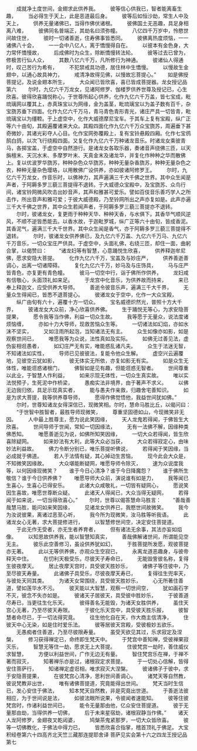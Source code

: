 <!-- { "loadSidebar": true } -->
　　成就净土度世间，金翅求此供养我。
　　彼等信心供我已，智者能离畜生趣，
　　当必得生于天上，此是恶道最后身。
　　彼等后如恒沙劫，常生人中及天上，
　　供养无量诸佛已，当得作佛伏诸根。
　　彼佛国土无恶趣，具足身相离八难，
　　彼佛同名普端正，其劫名曰须弥幢。
　　八亿四千万岁中，怜愍世间故住世，
　　彼时一切诸善逝，住寿佛事皆悉同。
　　彼佛离热度烦恼，一一诸佛八十会，
　　一一会中八亿人，离于憍慢得自在。
　　以彼本有金色身，大力常怀憍慢故，
　　后成佛时为众生，除断憍慢转法轮。
　　彼等过去已曾为，修极苦行仙人众，
　　其数八亿六千万，凡所修行为神通。
　　彼诸仙人得通时，叹己苦行为希有，
　　不犯禁戒具功德，居住林中生憍慢。
　　以慢故生金翅中，以通心故具神力，
　　戒清净故得见佛，以慢故忘菩提心。”
　　如是佛授菩提记，及说金翅本所生，
　　大众闻已皆欣喜，喜已皆成菩提器。龙女授记品第六
　　尔时，九亿六千万龙女，见诸阿修罗、伽楼罗供养世尊及授记已，心生欣喜。彼得欣喜踊悦称心，于世尊所起心供养，化作九亿六千万盖，皆七宝成，毗琉璃网以覆其上，赤真珠宝以为网缘，金为盖茎，毗琉璃宝以为盖子数有百千，杂宝旒苏垂下四面。化作九亿六千万马，青马青色青形青光，诸庄严具一切皆青，毗琉璃宝以为缰鞚。于上虚空中，化作大威德摩尼宝车。于其车上复有宝殿，纵广正等六十由旬，其殿遍覆诸来大众。其殿四面化作九亿六千万众宝旒苏，周遍垂下甚奇微妙，其诸光彩夺人心目。化作宝网弥覆殿上，复有宝铃悬殿四厢。化作七宝鸧鹄白鸽，以次飞行绕殿四面。又复化作九亿六千万种诸龙音乐。时诸龙女乘彼青马，各掷宝盖，于虚空中自然游行。是诸龙女各取乐器，奏诸音声绕佛三匝，以天旃檀末、天沉水末、多摩罗叶末、天真金末及诸龙华，并复化作种种之华而散佛上。复以优波罗华旒苏，种种杂色众华旒苏，种种无量杂香旒苏，种种无量杂色之衣，种种无量杂色璎珞，以用散佛广设供养，亦如彼诸阿修罗王。
　　尔时，九亿六千万龙女，作音乐时，以佛神力，其声遍满三千大千佛之世界。其中众生闻是声者，于阿耨多罗三藐三菩提得不退转。于大威德众宝殿中，及宝旒苏、众鸟行间，诸宝铃网微风吹击出妙音声，其声和雅甚可爱乐。譬如百伎音乐善巧学人之所击作，所出音声和雅可爱；于彼大威德殿，乃至铃网所出之声亦复如是。此声亦遍三千大千佛之世界，其中众生若闻声者，于阿耨多罗三藐三菩提亦不退转。
　　尔时，彼诸龙女，复更雨于种种天华、种种天香，与水俱下。其香华气顺风逆风，不顺不逆皆悉能去。以香水故，于迦毗罗城，纵广正等六十由旬，皆成香泥。其香泥气，遍满三千大千世界。其中众生闻是香气，亦于阿耨多罗三藐三菩提得不退转。
　　尔时，彼诸龙女供养佛已，及九亿六千万盖、九亿六千万马、九亿六千万音乐，一切众宝庄严供具。于虚空中，头面礼佛，右绕三匝，却住一面，曲躬合掌，以偈赞曰：
　　“诸龙妇等有智慧，心意踊悦生欣喜，
　　供养释迦牟尼佛，愿求安隐大菩提。
　　化作九亿六千万，宝盖及与妙庄严，
　　供养善逝善调心，出离一切诸障碍。
　　复化九亿六千万，妙马及与庄饰具，
　　马与庄严皆青色，亦复更有青色幢。
　　彼马一切空中行，诣于佛所作供养，
　　龙妇咸有信敬心，头面顶礼如来足。
　　于龙宫中化音乐，为供养故而持来，
　　来已奉上释迦文，应受供养大导师。
　　善逝令彼音乐声，遍满三千大千界，
　　无量众生得闻已，皆悉不退菩提心。
　　彼诸龙女于空中，化作一大众宝殿，
　　纵广由旬有六十，遍覆十方一切众。
　　宝名威德炽然光，普照十方大千界，
　　彼诸龙女大众前，净心欣喜供养佛。
　　生于踊悦无等心，为求安隐菩提果，
　　愿令我等当作佛，利益一切众生故。
　　我等愿于无量众，说法度诸烦恼缠，
　　亦如十力大导师，现救苦恼众生等。
　　一切诸法如幻焰，亦如水沫不坚实，
　　又如注雨所起泡，当知诸法无有主。
　　众生如像亦如影，如是观察世间已，
　　唯愿我等为众说，法性真如及实际。
　　如佛无过善见法，虚伪妄相诳愚者，
　　如幻庄严无有实，唯能惑乱诸凡夫。
　　众生于法迷无智，不知诸法如实性，
　　导师已见彼彼法，复能令他众生解。
　　虚空兴云遍覆地，见彼空云犹如影，
　　彼无体实无所依，亦复如影无有实。
　　如是众生无体性，唯能诳惑诸根门，
　　佛智如是见有趣，但能诳惑无智者。
　　世间尊重以此业，于智慧人作利益，
　　如来示现无体性，一切众生真实故。
　　唯以实法悦预子，生死泥中作桥梁，
　　愚痴实法非境界，由于著声不求义。
　　以佛无边我归依，具足示现真实者，
　　能与愚夫作亲救，归趣舍宅善知识。
　　如是为求大菩提，我等供养尊导师，
　　愿得作佛觉悟他，我益世间犹如佛。”
　　尔时，世尊知诸龙女得深信已，现微笑相。尔时，慧命马胜比丘，以偈问曰：
　　“于世智中胜智者，最胜导师现微笑，
　　尊重坚固德如山，今现微笑非无因。
　　人中最上胜尊主，愿为说此笑因缘，
　　天人龙鬼若得闻，于佛皆生大欣喜。
　　世间导师于世闻，常知一切因缘法，
　　无有一法佛不解，因缘种类佛悉知。
　　唯愿善逝见为说，如佛所知笑因缘，
　　一切大众若得闻，皆生欣喜除疑网。
　　如来妙法有大利，此等大众必当获，
　　大众若得寂定心，由味妙法利益故。
　　佛力令断分别已，唯乐菩提听佛说，
　　若得闻于笑因缘，当必成就于佛道。
　　若人于法情有疑，其心掉动生苦恼，
　　现今此会大众是，不知微笑因缘故。
　　大众堪能断疑网，唯愿导师令除灭，
　　速为众说度我等，以何因缘现微笑？
　　谁于今日心清净？谁于今日降魔怨？
　　谁于佛所生敬信？谁于今日供养佛？
　　唯愿导师大众前，演说谁有如是力，
　　我等闻已生喜心，生喜心已得安乐。
　　此诸大众咸敬礼，一切皆有疑网心，
　　愿说笑因生喜故，唯愿世尊断众疑。
　　此诸天人得闻已，大众当得无疑网，
　　若得闻于如来说，一切当得欣喜心。”
　　尔时，世尊以偈答慧命马胜言：
　　“善哉善哉慧马胜，能问如来笑因缘，
　　见诸龙女供养已，我愍世间故微笑。
　　我今为汝说彼果，离诸过恶至心听，
　　我今所为现微笑，汝马胜等听我语。
　　此诸龙女心无著，求大菩提修进行，
　　以智慧修世间空，决定安住菩提道。
　　于此无作无受者，亦无生者养育者，
　　但有诸法无余事，其法亦妄如焰像。
　　以知恩故供养我，能以智慧知真实，
　　善哉佛解诸世间，所谓能见空无主。
　　彼乐此空善修习，虽设供养犹如幻，
　　于胜菩提所发愿，观彼菩提亦无著。
　　此以无等供养佛，亦观众生空寂已，
　　永离龙道恶趣身，与彼帝释天中住。
　　在忉利天极受乐，尽彼天子寿命已，
　　无能毁訾彼名称，复得生彼夜摩天。
　　居止夜摩天宫时，具受彼天胜妙乐，
　　诸佛子等住彼中，乃至尽彼天寿量。
　　此诸佛子具受乐，尽彼夜摩天寿已，
　　复得往生兜率天，与彼处天同其类。
　　为诸天女常围绕，具受彼天胜妙乐，
　　心无所著住善道，譬如莲华水不污。
　　彼天能以大智慧，观察一切世间空，
　　犹如画石字不灭，彼念不失亦如是。
　　彼诸天子居彼天，具受彼中胜妙乐，
　　于彼善道尽寿已，当更往生化乐天。
　　彼得善名无能毁，为诸天女胜供养，
　　虽住天宫心无著，乃至尽彼天寿限。
　　于彼化乐天宫中，具受彼天胜乐报，
　　彼智慧者命尽已，于一切法得究竟。
　　往生他化自在天，作大商主信清净，
　　住彼天中心无染，如是住时爱乐法。
　　彼等居彼天宫殿，受彼极妙五欲乐，
　　无愚痴者住善道，乃至尽彼限寿量。
　　虽受天欲见其过，乐求寂定及涅槃，
　　修习获得禅定已，命终即生梵天中。
　　于梵宫中善知禅，受彼禅果寂灭乐，
　　智慧无等住一劫，愿求无上大菩提。
　　住彼梵宫一劫时，善住威仪求智慧，
　　方便以利益世间，广作无边无有量。
　　智住梵宫乐在禅，于禅不著而寂灭，
　　知著禅乐亦是过，诸根寂定求菩提。
　　于一切处心信解，皆得安住菩萨行，
　　知诸禅定虚诳相，唯求寂灭大涅槃。
　　彼诸佛子于彼中，求于安隐菩提果，
　　在彼梵宫心清净，思利世间善调心。
　　诸梵天等自然教，彼说梵教非出世，
　　唯有诸佛菩提道，究竟能得出世间。
　　梵天当时生信已，发心安住于佛法，
　　知本梵天自然教，非是究竟出世道。
　　于善逝法彼相应，为于世间说是法，
　　如彼法眼所说果，令彼闻者速能知。
　　彼等住彼梵宫时，作诸利益世间已，
　　能令无量那由他，亿众安住菩提道。
　　彼于无量那由劫，当得供养一切佛，
　　后于未来星宿劫，诸根寂静当作佛。”
　　诸天人龙阿修罗，金翅夜叉乾闼婆，
　　鸠槃茶鬼紧那罗，一切大众皆欣喜。
　　彼等一切佛教化，于佛法中得力已，
　　皆悉欣喜合指掌，稽首顶礼于佛足。
大宝积经卷第六十四高齐北天竺三藏那连提耶舍译
菩萨见实会第十六之四龙王授记品第七
